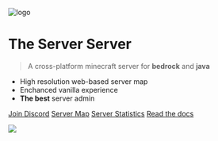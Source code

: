 ![logo](https://cravatar.eu/helmhead/chubby1523/190.png)
# The Server Server 
> A cross-platform minecraft server for **bedrock** and **java**
- High resolution web-based server map
- Enchanced vanilla experience
- **The best** server admin 

[Join Discord](https://discord.gg/DN6SHSQPqA)
[Server Map](http://tools.server.alexmiao.com:8123)
[Server Statistics](http://tools.server.alexmiao.com:8804)
[Read the docs](#The-Server-Server)


![](https://i.imgur.com/piFsBod.jpg)